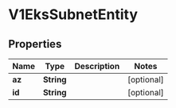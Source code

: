 # V1EksSubnetEntity

## Properties
Name | Type | Description | Notes
------------ | ------------- | ------------- | -------------
**az** | **String** |  |  [optional]
**id** | **String** |  |  [optional]
